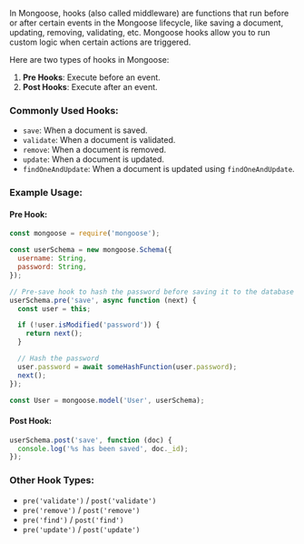 In Mongoose, hooks (also called middleware) are functions that run before or after certain events in the Mongoose lifecycle, like saving a document, updating, removing, validating, etc. Mongoose hooks allow you to run custom logic when certain actions are triggered.

Here are two types of hooks in Mongoose:
1. **Pre Hooks**: Execute before an event.
2. **Post Hooks**: Execute after an event.

### Commonly Used Hooks:
- `save`: When a document is saved.
- `validate`: When a document is validated.
- `remove`: When a document is removed.
- `update`: When a document is updated.
- `findOneAndUpdate`: When a document is updated using `findOneAndUpdate`.

### Example Usage:

#### Pre Hook:
```js
const mongoose = require('mongoose');

const userSchema = new mongoose.Schema({
  username: String,
  password: String,
});

// Pre-save hook to hash the password before saving it to the database
userSchema.pre('save', async function (next) {
  const user = this;

  if (!user.isModified('password')) {
    return next();
  }

  // Hash the password
  user.password = await someHashFunction(user.password);
  next();
});

const User = mongoose.model('User', userSchema);
```

#### Post Hook:
```js
userSchema.post('save', function (doc) {
  console.log('%s has been saved', doc._id);
});
```

### Other Hook Types:
- `pre('validate')` / `post('validate')`
- `pre('remove')` / `post('remove')`
- `pre('find')` / `post('find')`
- `pre('update')` / `post('update')`
